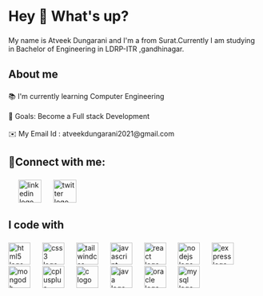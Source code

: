 <h1 align="left">Hey 👋 What's up?</h1>

###

<p align="left">My name is Atveek Dungarani and I'm a  from Surat.Currently I am studying in Bachelor of Engineering in LDRP-ITR  ,gandhinagar.</p>

###

<h2 align="left">About me</h2>

###

<p align="left">📚 I'm currently learning Computer Engineering<br><br>🎯 Goals: Become a Full stack Development<br><br>✉️ My Email Id  : atveekdungarani2021@gmail.com</p>

###

<p align="left"></p>

###

<h2 align="left">🔗Connect with me:</h2>

###

<div align="left">
  <a href="https://www.instagram.com/atveek_dungarani/" target="blank"
  <img src="https://cdn.simpleicons.org/instagram/E4405F" height="46" alt="instagram logo"  />
  <img width="16" /></a>
  <img src="https://cdn.simpleicons.org/linkedin/0A66C2" height="46" alt="linkedin logo"  />
  <img width="16" />
  <img src="https://cdn.simpleicons.org/twitter/1DA1F2" height="46" alt="twitter logo"  />
</div>

###

<h2 align="left">I code with</h2>

###

<div align="left">
  <img src="https://cdn.jsdelivr.net/gh/devicons/devicon/icons/html5/html5-original.svg" height="44" alt="html5 logo"  />
  <img width="16" />
  <img src="https://cdn.jsdelivr.net/gh/devicons/devicon/icons/css3/css3-original.svg" height="44" alt="css3 logo"  />
  <img width="16" />
  <img src="https://cdn.jsdelivr.net/gh/devicons/devicon/icons/tailwindcss/tailwindcss-plain.svg" height="44" alt="tailwindcss logo"  />
  <img width="16" />
  <img src="https://cdn.jsdelivr.net/gh/devicons/devicon/icons/javascript/javascript-original.svg" height="44" alt="javascript logo"  />
  <img width="16" />
  <img src="https://cdn.jsdelivr.net/gh/devicons/devicon/icons/react/react-original.svg" height="44" alt="react logo"  />
  <img width="16" />
  <img src="https://cdn.jsdelivr.net/gh/devicons/devicon/icons/nodejs/nodejs-original.svg" height="44" alt="nodejs logo"  />
  <img width="16" />
  <img src="https://cdn.jsdelivr.net/gh/devicons/devicon/icons/express/express-original.svg" height="44" alt="express logo"  />
  <img width="16" />
  <img src="https://cdn.jsdelivr.net/gh/devicons/devicon/icons/mongodb/mongodb-original.svg" height="44" alt="mongodb logo"  />
  <img width="16" />
  <img src="https://cdn.jsdelivr.net/gh/devicons/devicon/icons/cplusplus/cplusplus-original.svg" height="44" alt="cplusplus logo"  />
  <img width="16" />
  <img src="https://cdn.jsdelivr.net/gh/devicons/devicon/icons/c/c-original.svg" height="44" alt="c logo"  />
  <img width="16" />
  <img src="https://cdn.jsdelivr.net/gh/devicons/devicon/icons/java/java-original.svg" height="44" alt="java logo"  />
  <img width="16" />
  <img src="https://cdn.jsdelivr.net/gh/devicons/devicon/icons/oracle/oracle-original.svg" height="44" alt="oracle logo"  />
  <img width="16" />
  <img src="https://cdn.jsdelivr.net/gh/devicons/devicon/icons/mysql/mysql-original.svg" height="44" alt="mysql logo"  />
</div>

###
